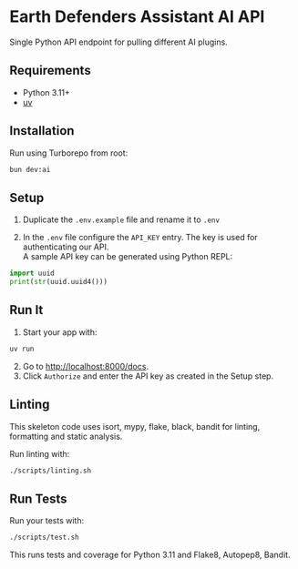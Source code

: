 # Earth Defenders Assistant AI API

Single Python API endpoint for pulling different AI plugins.

## Requirements

- Python 3.11+
- [uv](https://docs.astral.sh/uv/)

## Installation
Run using Turborepo from root:

```bash
bun dev:ai

```

## Setup
1. Duplicate the `.env.example` file and rename it to `.env` 


2. In the `.env` file configure the `API_KEY` entry. The key is used for authenticating our API. <br>
   A sample API key can be generated using Python REPL:

```python
import uuid
print(str(uuid.uuid4()))
```

## Run It

1. Start your  app with:

```bash
uv run
```

2. Go to [http://localhost:8000/docs](http://localhost:8000/docs).
3. Click `Authorize` and enter the API key as created in the Setup step.

## Linting

This skeleton code uses isort, mypy, flake, black, bandit for linting, formatting and static analysis.

Run linting with:

```bash
./scripts/linting.sh
```

## Run Tests

Run your tests with:

```bash
./scripts/test.sh
```

This runs tests and coverage for Python 3.11 and Flake8, Autopep8, Bandit.